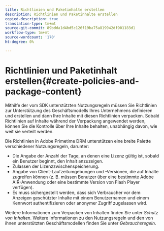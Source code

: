 ```yaml
---
title: Richtlinien und Paketinhalte erstellen
description: Richtlinien und Paketinhalte erstellen
copied-description: true
translation-type: tm+mt
source-git-commit: 89bdda1d4bd5c126f19ba75a819942df901183d1
workflow-type: tm+mt
source-wordcount: '170'
ht-degree: 0%

---
```



# Richtlinien und Paketinhalt erstellen{#create-policies-and-package-content}

Mithilfe der vom SDK unterstützten Nutzungsregeln müssen Sie Richtlinien zur Unterstützung des Geschäftsmodells Ihres Unternehmens definieren und erstellen und dann Ihre Inhalte mit diesen Richtlinien verpacken. Sobald Richtlinien auf Inhalte während der Verpackung angewendet werden, können Sie die Kontrolle über Ihre Inhalte behalten, unabhängig davon, wie weit sie verteilt werden.

Die Richtlinien in Adobe Primetime DRM unterstützen eine breite Palette verschiedener Nutzungsregeln, darunter:

* Die Angabe der Anzahl der Tage, an denen eine Lizenz gültig ist, sobald ein Benutzer beginnt, den Inhalt anzuzeigen.
* Zulassen der Lizenzzwischenspeicherung.
* Angabe von Client-Laufzeitumgebungen und -Versionen, die auf Inhalte zugreifen können (z. B. müssen Benutzer über eine bestimmte Adobe AIR-Anwendung oder eine bestimmte Version von Flash Player verfügen).
* Es muss sichergestellt werden, dass sich Verbraucher vor dem Anzeigen geschützter Inhalte mit einem Benutzernamen und einem Kennwort authentifizieren oder anonymer Zugriff zugelassen wird.

Weitere Informationen zum Verpacken von Inhalten finden Sie unter *Schutz von Inhalten*. Weitere Informationen zu den Nutzungsregeln und den von ihnen unterstützten Geschäftsmodellen finden Sie unter *Gebrauchsregeln*.
